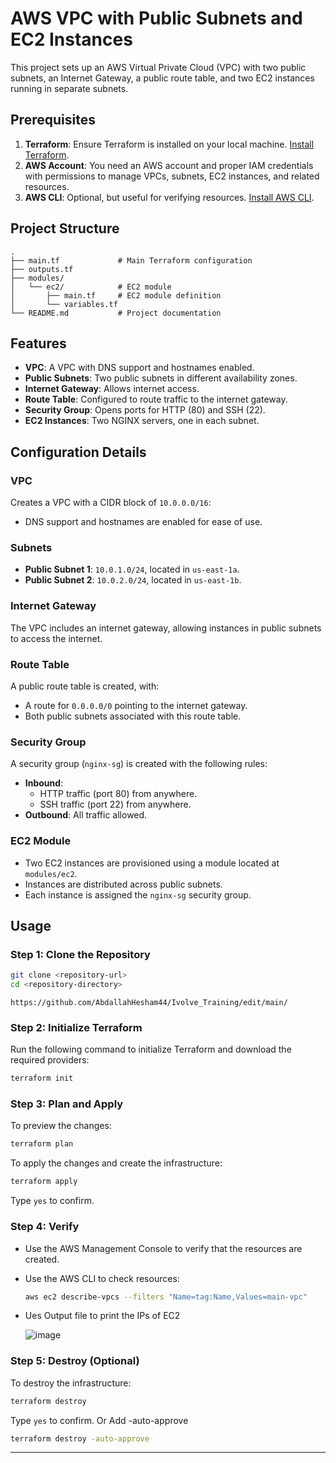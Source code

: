 
# AWS VPC with Public Subnets and EC2 Instances

This project sets up an AWS Virtual Private Cloud (VPC) with two public subnets, an Internet Gateway, a public route table, and two EC2 instances running in separate subnets. 

## Prerequisites

1. **Terraform**: Ensure Terraform is installed on your local machine. [Install Terraform](https://developer.hashicorp.com/terraform/tutorials/aws-get-started/install-cli).
2. **AWS Account**: You need an AWS account and proper IAM credentials with permissions to manage VPCs, subnets, EC2 instances, and related resources.
3. **AWS CLI**: Optional, but useful for verifying resources. [Install AWS CLI](https://docs.aws.amazon.com/cli/latest/userguide/install-cliv2.html).

## Project Structure

```plaintext
.
├── main.tf             # Main Terraform configuration
├── outputs.tf
├── modules/
│   └── ec2/            # EC2 module
│       ├── main.tf     # EC2 module definition
│       └── variables.tf
└── README.md           # Project documentation
```

## Features

- **VPC**: A VPC with DNS support and hostnames enabled.
- **Public Subnets**: Two public subnets in different availability zones.
- **Internet Gateway**: Allows internet access.
- **Route Table**: Configured to route traffic to the internet gateway.
- **Security Group**: Opens ports for HTTP (80) and SSH (22).
- **EC2 Instances**: Two NGINX servers, one in each subnet.

## Configuration Details

### VPC

Creates a VPC with a CIDR block of `10.0.0.0/16`:
- DNS support and hostnames are enabled for ease of use.

### Subnets

- **Public Subnet 1**: `10.0.1.0/24`, located in `us-east-1a`.
- **Public Subnet 2**: `10.0.2.0/24`, located in `us-east-1b`.

### Internet Gateway

The VPC includes an internet gateway, allowing instances in public subnets to access the internet.

### Route Table

A public route table is created, with:
- A route for `0.0.0.0/0` pointing to the internet gateway.
- Both public subnets associated with this route table.

### Security Group

A security group (`nginx-sg`) is created with the following rules:
- **Inbound**:
  - HTTP traffic (port 80) from anywhere.
  - SSH traffic (port 22) from anywhere.
- **Outbound**: All traffic allowed.

### EC2 Module

- Two EC2 instances are provisioned using a module located at `modules/ec2`.
- Instances are distributed across public subnets.
- Each instance is assigned the `nginx-sg` security group.

## Usage

### Step 1: Clone the Repository

```bash
git clone <repository-url>
cd <repository-directory>
```
```plaintext
https://github.com/AbdallahHesham44/Ivolve_Training/edit/main/
```

### Step 2: Initialize Terraform

Run the following command to initialize Terraform and download the required providers:

```bash
terraform init
```

### Step 3: Plan and Apply

To preview the changes:

```bash
terraform plan
```

To apply the changes and create the infrastructure:

```bash
terraform apply
```

Type `yes` to confirm.

### Step 4: Verify

- Use the AWS Management Console to verify that the resources are created.
- Use the AWS CLI to check resources:
  ```bash
  aws ec2 describe-vpcs --filters "Name=tag:Name,Values=main-vpc"
  ```
- Ues Output file to print the IPs of EC2
  
  ![image](https://github.com/user-attachments/assets/66954625-8208-4e27-8d54-a86611e56668)


### Step 5: Destroy (Optional)

To destroy the infrastructure:

```bash
terraform destroy
```

Type `yes` to confirm.
Or Add  -auto-approve
```bash
terraform destroy -auto-approve
```
---

